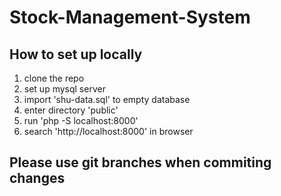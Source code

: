 # Stock-Management-System

## How to set up locally
1. clone the repo
2. set up mysql server
3. import 'shu-data.sql' to empty database
4. enter directory 'public'
5. run 'php -S localhost:8000'
6. search 'http://localhost:8000' in browser


## Please use git branches when commiting changes
